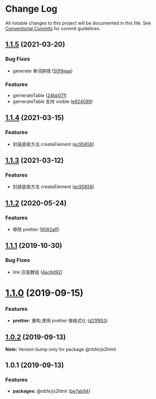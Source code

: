 # Change Log

All notable changes to this project will be documented in this file.
See [Conventional Commits](https://conventionalcommits.org) for commit guidelines.

## [1.1.5](https://github.com/shuoshubao/nbfe/compare/@nbfe/js2html@1.1.4...@nbfe/js2html@1.1.5) (2021-03-20)


### Bug Fixes

* generate 单词拼错 ([50f8eaa](https://github.com/shuoshubao/nbfe/commit/50f8eaa))


### Features

* gernerateTable ([24bb07f](https://github.com/shuoshubao/nbfe/commit/24bb07f))
* gernerateTable 支持 visible ([e924099](https://github.com/shuoshubao/nbfe/commit/e924099))





## [1.1.4](https://github.com/shuoshubao/nbfe/compare/@nbfe/js2html@1.1.2...@nbfe/js2html@1.1.4) (2021-03-15)


### Features

* 封装底层方法 createElement ([ec95858](https://github.com/shuoshubao/nbfe/commit/ec95858))





## [1.1.3](https://github.com/shuoshubao/nbfe/compare/@nbfe/js2html@1.1.2...@nbfe/js2html@1.1.3) (2021-03-12)


### Features

* 封装底层方法 createElement ([ec95858](https://github.com/shuoshubao/nbfe/commit/ec95858))





## [1.1.2](https://github.com/shuoshubao/nbfe/compare/@nbfe/js2html@1.1.1...@nbfe/js2html@1.1.2) (2020-05-24)

### Features

-   移除 prettier ([9082aff](https://github.com/shuoshubao/nbfe/commit/9082aff))

## [1.1.1](https://github.com/shuoshubao/nbfe/compare/@nbfe/js2html@1.1.0...@nbfe/js2html@1.1.1) (2019-10-30)

### Bug Fixes

-   link 应是数组 ([4ac6d92](https://github.com/shuoshubao/nbfe/commit/4ac6d92))

# [1.1.0](https://github.com/shuoshubao/nbfe/compare/@nbfe/js2html@1.0.2...@nbfe/js2html@1.1.0) (2019-09-15)

### Features

-   **prettier:** 重构,使用 prettier 做格式化 ([d21f953](https://github.com/shuoshubao/nbfe/commit/d21f953))

## [1.0.2](https://github.com/shuoshubao/nbfe/compare/@nbfe/js2html@1.0.1...@nbfe/js2html@1.0.2) (2019-09-13)

**Note:** Version bump only for package @nbfe/js2html

## 1.0.1 (2019-09-13)

### Features

-   **packages:** @nbfe/js2html ([be7ab94](https://github.com/shuoshubao/js2html/commit/be7ab94))
